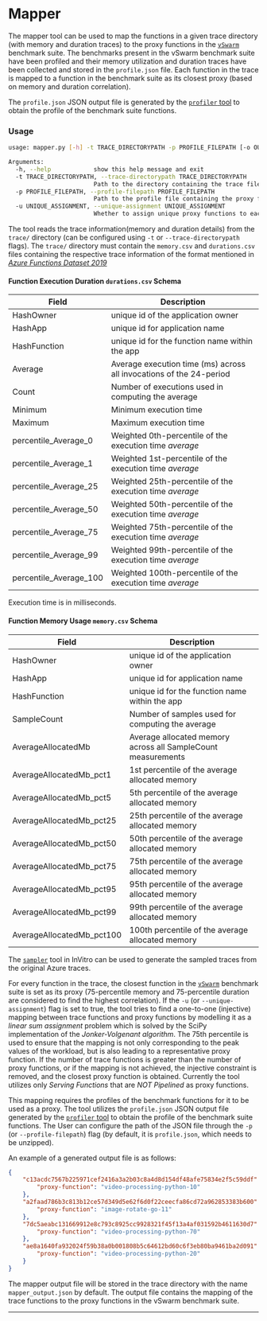 # Mapper

The mapper tool can be used to map the functions in a given trace directory (with memory and duration traces) to the proxy functions in the [`vSwarm`](https://github.com/vhive-serverless/vSwarm/tree/main/) benchmark suite. The benchmarks present in the vSwarm benchmark suite have been profiled and their memory utilization and duration traces have been collected and stored in the `profile.json` file. Each function in the trace is mapped to a function in the benchmark suite as its closest proxy (based on memory and duration correlation).

The `profile.json` JSON output file is generated by the [`profiler` tool](https://github.com/vhive-serverless/vSwarm/tree/load-generator/tools/profiler#profiler) to obtain the profile of the benchmark suite functions.

### Usage

```bash
usage: mapper.py [-h] -t TRACE_DIRECTORYPATH -p PROFILE_FILEPATH [-o OUTPUT_FILEPATH] [-u UNIQUE_ASSIGNMENT]

Arguments:
  -h, --help            show this help message and exit
  -t TRACE_DIRECTORYPATH, --trace-directorypath TRACE_DIRECTORYPATH
                        Path to the directory containing the trace files (required)
  -p PROFILE_FILEPATH, --profile-filepath PROFILE_FILEPATH
                        Path to the profile file containing the proxy functions
  -u UNIQUE_ASSIGNMENT, --unique-assignment UNIQUE_ASSIGNMENT
                        Whether to assign unique proxy functions to each trace function
```
The tool reads the trace information(memory and duration details) from the `trace/` directory (can be configured using `-t` or `--trace-directorypath` flags). The `trace/` directory must contain the `memory.csv` and `durations.csv` files containing the respective trace information of the format mentioned in [*Azure Functions Dataset 2019*](https://github.com/Azure/AzurePublicDataset/blob/master/AzureFunctionsDataset2019.md)

#### Function Execution Duration `durations.csv` Schema

|Field|Description  |
|--|--|
| HashOwner | unique id of the application owner |
| HashApp | unique id for application name  |
| HashFunction | unique id for the function name within the app | 
|Average | Average execution time (ms) across all invocations of the 24-period|  
|Count | Number of executions used in computing the average|  
|Minimum | Minimum execution time|  
|Maximum | Maximum execution time|  
|percentile_Average_0| Weighted 0th-percentile of the execution time *average*|  
|percentile_Average_1| Weighted 1st-percentile of the execution time *average*|  
|percentile_Average_25 | Weighted 25th-percentile of the execution time *average*|  
|percentile_Average_50 | Weighted 50th-percentile of the execution time *average*|  
|percentile_Average_75 | Weighted 75th-percentile of the execution time *average*|  
|percentile_Average_99 | Weighted 99th-percentile of the execution time *average*|  
|percentile_Average_100 | Weighted 100th-percentile of the execution time *average*|
Execution time is in milliseconds. 

#### Function Memory Usage `memory.csv` Schema

|Field|Description  |
|--|--|
| HashOwner | unique id of the application owner |
| HashApp | unique id for application name  |
| HashFunction | unique id for the function name within the app |
|SampleCount | Number of samples used for computing the average |  
|AverageAllocatedMb | Average allocated memory across all SampleCount measurements|  
|AverageAllocatedMb_pct1 | 1st percentile of the average allocated memory|  
|AverageAllocatedMb_pct5 | 5th percentile of the average allocated memory|  
|AverageAllocatedMb_pct25 | 25th percentile of the average allocated memory|  
|AverageAllocatedMb_pct50 | 50th percentile of the average allocated memory|  
|AverageAllocatedMb_pct75 | 75th percentile of the average allocated memory|  
|AverageAllocatedMb_pct95 | 95th percentile of the average allocated memory|  
|AverageAllocatedMb_pct99 | 99th percentile of the average allocated memory|  
|AverageAllocatedMb_pct100 | 100th percentile of the average allocated memory|

The [`sampler`](https://github.com/vhive-serverless/invitro/tree/main/sampler) tool in InVitro can be used to generate the sampled traces from the original Azure traces.

For every function in the trace, the closest function in the [`vSwarm`](https://github.com/vhive-serverless/vSwarm/tree/main/) benchmark suite is set as its proxy (75-percentile memory and 75-percentile duration are considered to find the highest correlation). If the `-u` (or `--unique-assignment`) flag is set to true, the tool tries to find a one-to-one (injective) mapping between trace functions and proxy functions by modelling it as a *linear sum assignment* problem which is solved by the SciPy implementation of the *Jonker-Volgenant algorithm*. The 75th percentile is used to ensure that the mapping is not only corresponding to the peak values of the workload, but is also leading to a representative proxy function. If the number of trace functions is greater than the number of proxy functions, or if the mapping is not achieved, the injective constraint is removed, and the closest proxy function is obtained. Currently the tool utilizes only _Serving Functions_ that are _NOT Pipelined_ as proxy functions.

This mapping requires the profiles of the benchmark functions for it to be used as a proxy. The tool utilizes the `profile.json` JSON output file generated by the [`profiler` tool](https://github.com/vhive-serverless/vSwarm/tree/load-generator/tools/profiler#profiler) to obtain the profile of the benchmark suite functions. The User can configure the path of the JSON file through the `-p` (or `--profile-filepath`) flag (by default, it is `profile.json`, which needs to be unzipped).

An example of a generated output file is as follows:

```json
{
    "c13acdc7567b225971cef2416a3a2b03c8a4d8d154df48afe75834e2f5c59ddf": {
        "proxy-function": "video-processing-python-10"
    },
    "a2faad786b3c813b12ce57d349d5e62f6d0f22ceecfa86cd72a962853383b600": {
        "proxy-function": "image-rotate-go-11"
    },
    "7dc5aeabc131669912e8c793c8925cc9928321f45f13a4af031592b4611630d7": {
        "proxy-function": "video-processing-python-70"
    },
    "ae8a1640fa932024f59b38a0b001808b5c64612bd60c6f3eb80ba9461ba2d091": {
        "proxy-function": "video-processing-python-20"
    }
}
```

The mapper output file will be stored in the trace directory with the name `mapper_output.json` by default. The output file contains the mapping of the trace functions to the proxy functions in the vSwarm benchmark suite.

---